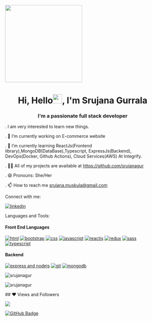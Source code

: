 
<img src="https://user-images.githubusercontent.com/93914567/169284763-ff29afef-efae-42f4-8c4e-cfaadda21787.png" align="center" height="250px" width="250px">

<h1 align="center">Hi, Hello<img src="https://raw.githubusercontent.com/MartinHeinz/MartinHeinz/master/wave.gif" width="30px">, I'm Srujana Gurrala</h1>
<h3 align="center">I'm a passionate full stack developer</h3>

. I am very interested to learn new things.

. 🔭 I’m currently working on E-commerce website

. 🌱 I’m currently learning ReactJs(Frontend library),MongoDB(DataBase),Typescript, ExpressJs(Backend),                      DevOps(Docker, Github Actions), Cloud Services(AWS)  At Integrify.

. 👨‍💻 All of my projects are available at https://github.com/srujanagur

. 😄 Pronouns: She/Her

. 📫 How to reach me srujana.muskula@gmail.com

Connect with me: 

[![linkedin](https://tse4.mm.bing.net/th?id=OIP.P_z8uTsVJ8tmPn2prJwOpQHaHa&pid=Api&P=0&w=50&h=50)](https://www.linkedin.com/in/srujana-g-5559371a1/)

Languages and Tools:

<h4>Front End Languages</h4>

[![html](https://tse3.mm.bing.net/th?id=OIP.yaBt-afemMFrmPFD43G-qQHaGY&pid=Api&P=0&w=70&h=70)](https://www.w3schools.com/html/default.asp)
[![bootstrap](https://tse2.mm.bing.net/th?id=OIP.BU6nz0hnonuzk1pD20iqCgAAAA&pid=Api&P=0&w=70&h=70)](https://getbootstrap.com/)
[![css](https://tse3.mm.bing.net/th?id=OIP.A9xzSwLkAAE-LUfEhZatagAAAA&pid=Api&P=0&w=70&h=70)](https://www.w3schools.com/css/)
[![javascript](https://tse3.mm.bing.net/th?id=OIP.ViV1OEesGeL1Qcjvf0HhJgHaIB&pid=Api&P=0&w=70&h=70)](https://www.w3schools.com/js/DEFAULT.asp)
[![reactjs](https://tse4.mm.bing.net/th?id=OIP.BK6Tbu9LyxDV_zD7CAecFwAAAA&pid=Api&P=0&w=50&h=50)](https://reactjs.org/)
[![redux](https://tse4.mm.bing.net/th?id=OIP.ScAlvu_NcVBdNeUZ1DXQMwHaDD&pid=Api&P=0&w=100&h=100)](https://redux.js.org/) 
[![sass](https://tse4.mm.bing.net/th?id=OIP.HuHbi6D0rpzsTenMxWgfXgHaFj&pid=Api&P=0&w=70&h=70)](https://www.w3schools.com/sass/)
[![typescript](https://tse3.mm.bing.net/th?id=OIP.2auocZ_dbHod0dcZm_OJUwHaHa&pid=Api&P=0&w=70&h=60)](https://www.typescriptlang.org/)

<h4>Backend</h4>

[![express and nodejs](https://tse4.mm.bing.net/th?id=OIP.Jr3NFSKTfQWRUyjblBSKegAAAA&pid=Api&P=0&w=100&h=100)](https://nodejs.dev/learn) 
[![git](https://tse1.mm.bing.net/th?id=OIP.Aetre8Oj5vF6G4Yx4a9fZAHaHa&pid=Api&P=0&w=70&h=70)](https://github.com/git) 
[![mongodb](https://tse2.mm.bing.net/th?id=OIP.eTG_I4LEgyGwP3RLc65GjAHaEG&pid=Api&P=0&w=100&h=100)](https://www.mongodb.com/) 


<p><img align="center" src="https://github-readme-stats.vercel.app/api/top-langs?username=srujanagur&show_icons=true&locale=en&layout=compact" alt="srujanagur" /></p>

<p><img align="center" src="https://github-readme-streak-stats.herokuapp.com/?user=srujanagur&" alt="srujanagur" /></p>
<p align="left" size="40">
## ❤ Views and Followers</p>
<p><a href="https://github.com/srujanagur/github-profile-views-counter">
    <img src="https://komarev.com/ghpvc/?username=srujanagur">
</a></p>
<p><a href="https://github.com/srujanagur?tab=followers">
  <img src="https://img.shields.io/github/followers/srujanagur?label=Followers&style=social" alt="GitHub Badge">
</a></p>
